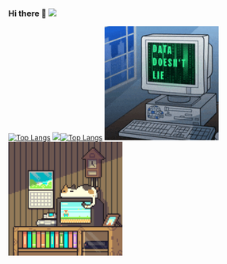 
### Hi there 👋 ![](https://komarev.com/ghpvc/?username=Saurabh251-cmd&color=brightgreen)
[![Top Langs](https://github-readme-stats.vercel.app/api?username=Saurabh251-cmd&show_icons=true&hide_title=true&hide_border=true)](https://github.com/Saurabh251-cmd)
![](https://hit.yhype.me/github/profile?user_id=119947991)[![Top Langs](https://github-readme-stats.vercel.app/api/top-langs/?username=Saurabh251-cmd&layout=compact&theme=dark&count_private=true)](https://github.com/Saurabh251-cmd)
<img src="https://raw.githubusercontent.com/Saurabh251-cmd/Saurabh251-cmd/master/pc.gif" width = "230" height = "230" alt=""/>
<img src="https://raw.githubusercontent.com/Saurabh251-cmd/Saurabh251-cmd/master/pc1.gif" width = "230" height = "230" alt=""/>
<!--
**Saurabh251-cmd/Saurabh251-cmd** is a ✨ _special_ ✨ repository because its `README.md` (this file) appears on your GitHub profile.

Here are some ideas to get you started:

- 🔭 I’m currently working on ...
- 🌱 I’m currently learning ...
- 👯 I’m looking to collaborate on ...
- 🤔 I’m looking for help with ...
- 💬 Ask me about ...
- 📫 How to reach me: ...
- 😄 Pronouns: ...
- ⚡ Fun fact: ...
-->
